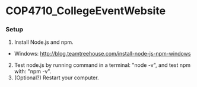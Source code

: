 # COP4710_CollegeEventWebsite
### Setup ###
1. Install Node.js and npm.
  + Windows: http://blog.teamtreehouse.com/install-node-js-npm-windows
2. Test node.js by running command in a terminal: "node -v", and test npm with: "npm -v".
3. (Optional?) Restart your computer.

